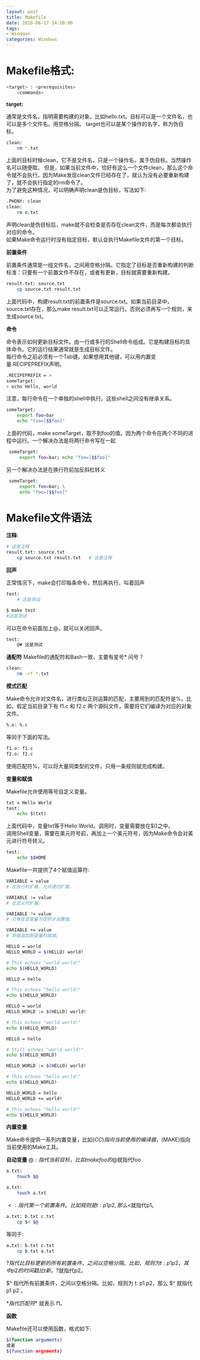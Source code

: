 ```yaml
---
layout: post
title: Makefile
date: 2016-06-17 14:50:00
tags:
- Windows
categories: Windows
---
```


# Makefile格式:
```bash
<target> : <prerequisites>
    <commands>
```

**target:**

通常是文件名，指明需要构建的对象，比如hello.txt。目标可以是一个文件名，也可以是多个文件名。用空格分隔。
target也可以是某个操作的名字，称为伪目标。
```bash
clean:
    rm *.txt
```
上面的目标时候clean，它不是文件名，只是一个操作名，属于伪目标。当然操作名可以随便取。
但是，如果当前文件中，恰好有这么一个文件clean，那么这个命令就不会执行。因为Make发现clean文件已经存在了，就认为没有必要重新构建了，就不会执行指定的rm命令了。        
为了避免这种情况，可以明确声明clean是伪目标，写法如下:

```bash
.PHONY: clean
clean:
    rm o.txt
```
声明clean是伪目标后，make就不会检查是否存在clean文件，而是每次都会执行对应的命令。    
如果Make命令运行时没有指定目标，默认会执行Makefile文件的第一个目标。


**前置条件**

前置条件通常是一组文件名，之间用空格分隔。它指定了目标是否重新构建的判断标准：只要有一个前置文件不存在，或者有更新，目标就需要重新构建。

```bash
result.txt: source.txt
    cp source.txt result.txt
```
上面代码中，构建result.txt的前置条件是source.txt。如果当前目录中，source.txt存在，那么make result.txt可以正常运行。否则必须再写一个规则，来生成source.txt。


**命令**

命令表示如何更新目标文件。由一行或多行的Shell命令组成。它是构建目标的具体命令。它的运行结果通常就是生成目标文件。    
每行命令之前必须有一个Tab键。如果想用其他键，可以用内置变量.RECIPEPREFIX声明。
```bash
.RECIPEPREFIX = >
someTarget:
> echo Hello, world
```
 注意，每行命令在一个单独的shell中执行。这些shell之间没有继承关系。
 ```bash
 someTarget:
     export foo=bar
     echo "foo=[$$foo]"
 ```
上面的代码，make someTarget，取不到foo的值。因为两个命令在两个不同的进程中运行。一个解决办法是将两行命令写在一起
```bash
 someTarget:
     export foo=bar; echo "foo=[$$foo]"
```
另一个解决办法是在换行符前加反斜杠转义
```bash
 someTarget:
     export foo=bar; \
     echo "foo=[$$foo]"
 ```


# Makefile文件语法
**注释:**
```bash
# 这是注释
result.txt: source.txt
    cp source.txt result.txt   # 这是注释
```

**回声**

正常情况下，make会打印每条命令，然后再执行，叫着回声

```bash
test: 
    # 这是测试
```

```bash
$ make test
#这是测试
```
可以在命令前面加上@，就可以关闭回声。
```bash
test:
    @# 这是测试
```

**通配符**
Makefile的通配符和Bash一致，主要有星号* 问号？
```bash
clean:
    rm -rf *.txt
```

**模式匹配**

Make命令允许对文件名，进行类似正则运算的匹配，主要用到的匹配符是%。比如，假定当前目录下有 f1.c 和 f2.c 两个源码文件，需要将它们编译为对应的对象文件。
```bash
%.o: %.c
```
等同于下面的写法。
```bash
f1.o: f1.c
f2.o: f2.c
```
使用匹配符%，可以将大量同类型的文件，只用一条规则就完成构建。

**变量和赋值**

Makefile允许使用等号自定义变量。
```bash
txt = Hello World
test:
    echo $(txt)
```
上面代码中，变量txt等于Hello World。调用时，变量需要放在$()之中。    
调用Shell变量，需要在美元符号前，再加上一个美元符号，因为Make命令会对美元进行符号转义。
```bash
test:
    echo $$HOME
```

Makefile一共提供了4个赋值运算符:
```bash
VARIABLE = value
# 在执行时扩展，允许递归扩展。

VARIABLE := value
# 在定义时扩展。

VARIABLE ?= value
# 只有在该变量为空时才设置值。

VARIABLE += value
# 将值追加到变量的尾端。
```

```bash
HELLO = world
HELLO_WORLD = $(HELLO) world!

# This echoes "world world!"
echo $(HELLO_WORLD)

HELLO = hello

# This echoes "hello world!"
echo $(HELLO_WORLD)
```

```bash
HELLO = world
HELLO_WORLD := $(HELLO) world!

# This echoes "world world!"
echo $(HELLO_WORLD)

HELLO = hello

# Still echoes "world world!"
echo $(HELLO_WORLD)

HELLO_WORLD := $(HELLO) world!

# This echoes "hello world!"
echo $(HELLO_WORLD)
```

```bash
HELLO_WORLD = hello
HELLO_WORLD += world!

# This echoes "hello world!"
echo $(HELLO_WORLD)
```


**内置变量**

Make命令提供一系列内置变量，比如$(CC)指向当前使用的编译器，$(MAKE)指向当前使用的Make工具。

**自动变量**
$@:指代当前目标，比如make foo的$@就指代foo
```bash
a.txt:
    touch $@
```

```bash
a.txt:
    touch a.txt
```

$<: 指代第一个前置条件。比如规则是t: p1 p2,那么$<就指代p1。
```bash
a.txt: b.txt c.txt
    cp $< $@
```
等同于:
```bash
a.txt: b.txt c.txt
    cp b.txt a.txt
```

$? 指代比目标更新的所有前置条件，之间以空格分隔。比如，规则为 t: p1 p2，其中 p2 的时间戳比 t 新，$?就指代p2。

$^ 指代所有前置条件，之间以空格分隔。比如，规则为 t: p1 p2，那么 $^ 就指代 p1 p2 。

$* 指代匹配符 % 匹配的部分， 比如% 匹配 f1.txt 中的f1 ，$* 就表示 f1。




**函数**

Makefile还可以使用函数，格式如下:
```bash
$(function arguments)
或者
${function arguments}
```






